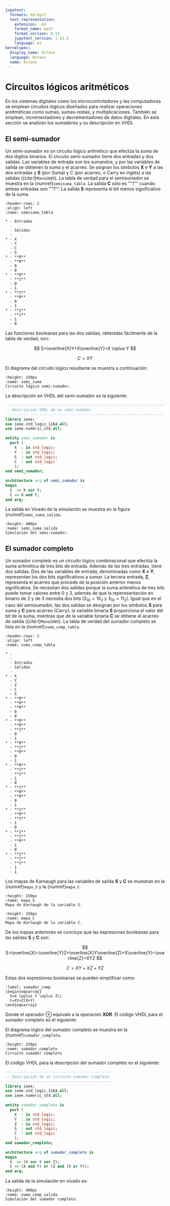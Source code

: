 ```yaml
---
jupytext:
  formats: md:myst
  text_representation:
    extension: .md
    format_name: myst
    format_version: 0.13
    jupytext_version: 1.11.5
    language: es
kernelspec:
  display_name: Octave
  language: Octave
  name: Octave
---
```


# Circuitos lógicos aritméticos

En los sistemas digitales como los microcontroladores y las computadoras se emplean circuitos lógicos diseñados para realizar operaciones areitméticas como sumas, sumas-restas, y multiplicaciones. También se emplean, incrementadores y decrementadores de datos digitales. En esta sección se analizan los sumadores y su descripción en  VHDL

## El semi-sumador

Un semi-sumador es un circuito lógico aritmético que efectúa la suma de dos dígitos binarios. El circuito semi-sumador tiene dos entradas y dos salidas. Las variables de entrada son los sumandos, y por las variables de salida se obtienen la suma y el acarreo. Se asignan los símbolos **X** e **Y** a las dos entradas y **S** (por Suma) y C (por acarreo, o Carry en inglés) a las salidas ({cite:t}`Mano2005`). La tabla de verdad para el semisumador se muestra en la {numref}`semisuma_tabla`. La salida **C** sólo es ""1"" cuando ambas entradas son ""1"". La salida **S** representa el bit menos significativo de la suma. 

```{list-table} Tabla de verdad de un circuito semi-sumador 
:header-rows: 2
:align: left
:name: semisuma_tabla

* - Entradas
  - 
  - Salidas
  - 
* - X
  - Y
  - C
  - S
* - **0**
  - **0**
  - 0
  - 0 
* - **0**
  - **1**
  - 0
  - 1 
* - **1**
  - **0**
  - 0
  - 1 
* - **1**
  - **1**
  - 1
  - 0
```

Las funciones booleanas para las dos salidas, obtenidas fácilmente de la tabla de verdad, son:

$$
S=\overline{X}Y+X\overline{Y}=X \oplus Y
$$

$$
C=XY
$$


El diagrama del circuito lógico resultante se muestra a continuación:

```{figure} /images/semi_suma.png
:height: 150px
:name: semi_suma
Circuito lógico semi-sumador.
```
La descripción en VHDL del semi-sumador es la siguiente:

``` VHDL
-------------------------------------------------------------------------------
-- Descripción VHDL de un semi-sumador
-------------------------------------------------------------------------------
library ieee;
use ieee.std_logic_1164.all;
use ieee.numeric_std.all;
 
entity semi_sumador is
  port (
    X  : in std_logic;
    Y  : in std_logic;
    S  : out std_logic;
    C  : out std_logic
    );
end semi_sumador;
 
architecture arq of semi_sumador is
begin
  S  <= X xor Y;
  C <= X and Y;
end arq;
```

La salida en Vivado de la simulación se muestra en la figura {numref}`semi_suma_salida`.

```{figure} /images/semi_suma_salida.png
:height: 400px
:name: semi_suma_salida
Simulación del semi-sumador.
```


## El sumador completo


Un sumador completo es un circuito lógico combinacional que efectúa la suma aritmética de tres bits de entrada. Además de las tres entradas, tiene dos salidas. Dos de las variables de entrada, denominadas como **X** e **Y**, representan los dos bits significativos a sumar. La tercera entrada, **Z**, representa el acarreo que procede de la posición anterior menos significativa. Se necesitan dos salidas porque la suma aritmética de tres bits puede tomar valores entre 0 y 3, además de que la reperesentación en binario  de 2 y de 3 necesita dos bits ($2_{10}=10_2$ y $3_{10}=11_2$). Igual que en el caso del semisumador, las dos salidas se designan por los símbolos **S** para suma y **C** para acarreo (Carry); la variable binaria **S** proporciona el valor del bit de la suma, mientras que de la variable binaria **C** se obtiene el acarreo de salida ({cite:t}`Mano2005`). La tabla de verdad del sumador completo se lista en la {numref}`suma_comp_tabla`.

```{list-table} Tabla de verdad de un circuito semi-sumador 
:header-rows: 2
:align: left
:name: suma_comp_tabla

* - 
  - 
  - Entradas
  - Salidas
  -
* - X
  - Y
  - Z
  - C
  - S
* - **0**
  - **0**
  - **0**
  - 0
  - 0 
* - **0**
  - **0**
  - **1**
  - 0
  - 1 
* - **0**
  - **1**
  - **0**
  - 0
  - 1 
* - **0**
  - **1**
  - **1**
  - 1
  - 0
* - **1**
  - **0**
  - **0**
  - 0
  - 1
* - **1**
  - **0**
  - **1**
  - 1
  - 0  
* - **1**
  - **1**
  - **0**
  - 1
  - 0  
* - **1**
  - **1**
  - **1**
  - 1
  - 1  
```

Los mapas de Karnaugh para las variables de salida **S** y **C** se muestran en la {numref}`mapa_S` y la {numref}`mapa_C`.

```{figure} /images/mapa_S.png
:height: 150px
:name: mapa_S
Mapa de Karnaugh de la variable S.
```


```{figure} /images/mapa_C.png
:height: 150px
:name: mapa_C
Mapa de Karnaugh de la variable C.
```

De los mapas anteriores se concluye que las expresiones booleanas para las salidas **S** y **C** son:

$$
S=\overline{X}~\overline{Y}Z+\overline{X}Y\overline{Z}+X\overline{Y}~\overline{Z}+XYZ
$$

$$
C=XY+XZ+YZ
$$

Estas dos expresiones booleanas se pueden simplificar como:

```{math}
:label: sumador_comp
\begin{eqnarray}
  S=X \oplus Y \oplus Z\\
  C=XY+Z(X+Y)
\end{eqnarray}
```
Donde el operador $\oplus$ equivale a la operación **XOR**. El código VHDL para el sumador completo es el siguiente:

El diagrama lógico del sumador completo se muestra en la {numref}`sumador_completo`.

```{figure} /images/suma_completa.png
:height: 250px
:name: sumador_completo
Circuito sumador completo
```
El código VHDL para la descripción del sumador completo es el siguiente:

```VHDL
------------------------------------------------
-- Descripción de un circuito sumador completo
-----------------------------------------------
library ieee;
use ieee.std_logic_1164.all;
use ieee.numeric_std.all;
 
entity sumador_completo is
  port (
    X  : in std_logic;
    Y  : in std_logic;
    Z  : in std_logic;
    S  : out std_logic;
    C  : out std_logic
    );
end sumador_completo;
 
architecture arq of sumador_completo is
begin
  S  <= (X xor Y xor Z);
  C <= (X and Y) or (Z and (X or Y));
end arq;
```
La salida de la simulación en vivado es:

```{figure} /images/salida_suma_tb.png
:height: 400px
:name: suma_comp_salida
Simulación del sumador completo.
```






